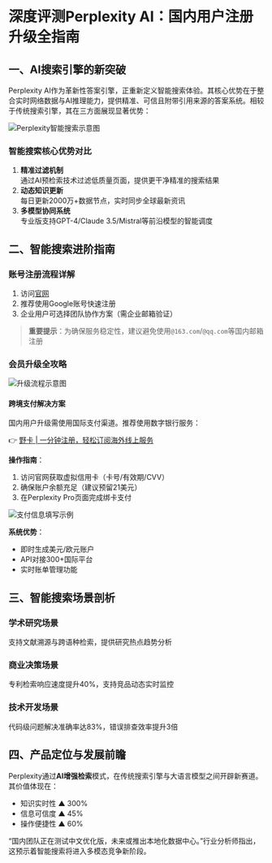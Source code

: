 # 深度评测Perplexity AI：国内用户注册升级全指南

## 一、AI搜索引擎的新突破
Perplexity AI作为革新性答案引擎，正重新定义智能搜索体验。其核心优势在于整合实时网络数据与AI推理能力，提供精准、可信且附带引用来源的答案系统。相较于传统搜索引擎，其在三方面展现显著优势：

![Perplexity智能搜索示意图](https://bbtdd.com/wp-content/uploads/img/86912166141191.webp)

### 智能搜索核心优势对比
1. **精准过滤机制**  
   通过AI预检索技术过滤低质量页面，提供更干净精准的搜索结果
2. **动态知识更新**  
   每日更新2000万+数据节点，实时同步全球最新资讯
3. **多模型协同系统**  
   专业版支持GPT-4/Claude 3.5/Mistral等前沿模型的智能调度

## 二、智能搜索进阶指南
### 账号注册流程详解
1. 访问[官网](https://www.perplexity.ai/)
2. 推荐使用Google账号快速注册
3. 企业用户可选择团队协作方案（需企业邮箱验证）

> **重要提示**：为确保服务稳定性，建议避免使用`@163.com`/`@qq.com`等国内邮箱注册

### 会员升级全攻略
![升级流程示意图](https://bbtdd.com/wp-content/uploads/img/67205337078.webp)

#### 跨境支付解决方案
国内用户升级需使用国际支付渠道。推荐使用数字银行服务：

👉 [野卡 | 一分钟注册，轻松订阅海外线上服务](https://bbtdd.com/yeka)

**操作指南**：
1. 访问官网获取虚拟信用卡（卡号/有效期/CVV）
2. 确保账户余额充足（建议预留21美元）
3. 在Perplexity Pro页面完成绑卡支付

![支付信息填写示例](https://bbtdd.com/wp-content/uploads/img/1973150835942.webp)

**系统优势**：
- 即时生成美元/欧元账户
- API对接300+国际平台
- 实时账单管理功能

## 三、智能搜索场景剖析
### 学术研究场景
支持文献溯源与跨语种检索，提供研究热点趋势分析

### 商业决策场景
专利检索响应速度提升40%，支持竞品动态实时监控

### 技术开发场景
代码级问题解决准确率达83%，错误排查效率提升3倍

## 四、产品定位与发展前瞻
Perplexity通过**AI增强检索**模式，在传统搜索引擎与大语言模型之间开辟新赛道。其价值体现在：
- 知识实时性 ▲ 300%
- 信息可信度 ▲ 45%
- 操作便捷性 ▲ 60%

“国内团队正在测试中文优化版，未来或推出本地化数据中心。”行业分析师指出，这预示着智能搜索将进入多模态竞争新阶段。